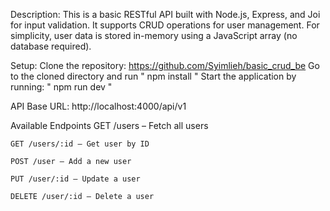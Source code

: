 
Description: This is a basic RESTful API built with Node.js, Express, and Joi for input validation. It supports CRUD operations for user management. For simplicity, user data is stored in-memory using a JavaScript array (no database required).


Setup: 
    Clone the repository:  https://github.com/Syimlieh/basic_crud_be
    Go to the cloned directory and run " npm install "
    Start the application by running: " npm run dev "


API Base URL: http://localhost:4000/api/v1


Available Endpoints
    GET /users – Fetch all users

    GET /users/:id – Get user by ID

    POST /user – Add a new user

    PUT /user/:id – Update a user

    DELETE /user/:id – Delete a user